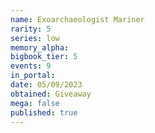 ```yaml
---
name: Exoarchaeologist Mariner
rarity: 5
series: low
memory_alpha:
bigbook_tier: 5
events: 9
in_portal:
date: 05/09/2023
obtained: Giveaway
mega: false
published: true
---
```



